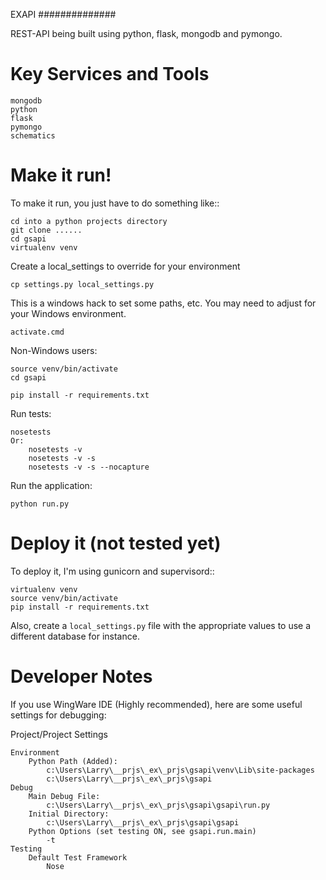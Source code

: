 EXAPI
##############

REST-API being built using python, flask, mongodb and pymongo.

Key Services and Tools
============

    mongodb
    python
    flask
    pymongo
    schematics

Make it run!
============

To make it run, you just have to do something like::

    cd into a python projects directory 
    git clone ......
    cd gsapi
    virtualenv venv

Create a local_settings to override for your environment

    cp settings.py local_settings.py

This is a windows hack to set some paths, etc. You may need to adjust for your Windows environment.

    activate.cmd

Non-Windows users:

    source venv/bin/activate
    cd gsapi

    pip install -r requirements.txt

Run tests:

    nosetests
    Or:
        nosetests -v
        nosetests -v -s
        nosetests -v -s --nocapture

Run the application:

    python run.py


Deploy it (not tested yet)
=========

To deploy it, I'm using gunicorn and supervisord::

    virtualenv venv
    source venv/bin/activate
    pip install -r requirements.txt

Also, create a `local_settings.py` file with the appropriate values to use a different database for instance.

Developer Notes
===============

If you use WingWare IDE (Highly recommended), here are some useful settings for debugging:

Project/Project Settings

    Environment
        Python Path (Added):
            c:\Users\Larry\__prjs\_ex\_prjs\gsapi\venv\Lib\site-packages
            c:\Users\Larry\__prjs\_ex\_prjs\gsapi
    Debug
        Main Debug File:
            c:\Users\Larry\__prjs\_ex\_prjs\gsapi\gsapi\run.py
        Initial Directory:
            c:\Users\Larry\__prjs\_ex\_prjs\gsapi\gsapi
        Python Options (set testing ON, see gsapi.run.main)
            -t
    Testing
        Default Test Framework
            Nose

